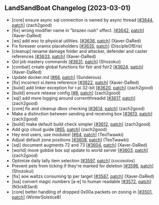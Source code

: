## LandSandBoat Changelog (2023-03-01)
- [core] ensure async sql connection is owned by async thread [[#3644](https://github.com/LandSandBoat/server/pull/3644), [patch](https://github.com/LandSandBoat/server/pull/3644.patch)] (zach2good)
- [fix] wrong modifier name in "brazen rush" effect. [[#3642](https://github.com/LandSandBoat/server/pull/3642), [patch](https://github.com/LandSandBoat/server/pull/3642.patch)] (Xaver-DaRed)
- [ws] add wsc to physical utilities. [[#3636](https://github.com/LandSandBoat/server/pull/3636), [patch](https://github.com/LandSandBoat/server/pull/3636.patch)] (Xaver-DaRed)
- Fix foreseer oramix placeholders [[#3635](https://github.com/LandSandBoat/server/pull/3635), [patch](https://github.com/LandSandBoat/server/pull/3635.patch)] (DiscipleOfEris)
- [cleanup] rename damage folder and attacker, defender and caster references [[#3633](https://github.com/LandSandBoat/server/pull/3633), [patch](https://github.com/LandSandBoat/server/pull/3633.patch)] (Xaver-DaRed)
- Qol job mastery commands [[#3631](https://github.com/LandSandBoat/server/pull/3631), [patch](https://github.com/LandSandBoat/server/pull/3631.patch)] (Shozokui)
- [combat] create global functions for fstr and fstr2 [[#3624](https://github.com/LandSandBoat/server/pull/3624), [patch](https://github.com/LandSandBoat/server/pull/3624.patch)] (Xaver-DaRed)
- Update docker.md [[#66](https://github.com/LandSandBoat/lsb-wiki/pull/66), [patch](https://github.com/LandSandBoat/lsb-wiki/pull/66.patch)] (Sunderous)
- [fix] incorrect xi.items reference [[#3622](https://github.com/LandSandBoat/server/pull/3622), [patch](https://github.com/LandSandBoat/server/pull/3622.patch)] (Xaver-DaRed)
- [build] add linker exception for r.pi 32-bit [[#3620](https://github.com/LandSandBoat/server/pull/3620), [patch](https://github.com/LandSandBoat/server/pull/3620.patch)] (zach2good)
- [build] ensure release config [[#8](https://github.com/LandSandBoat/xiloader/pull/8), [patch](https://github.com/LandSandBoat/xiloader/pull/8.patch)] (zach2good)
- [sql] add more logging around currentthreadid [[#3617](https://github.com/LandSandBoat/server/pull/3617), [patch](https://github.com/LandSandBoat/server/pull/3617.patch)] (zach2good)
- [core] fix and cleanup dbox checking [[#3614](https://github.com/LandSandBoat/server/pull/3614), [patch](https://github.com/LandSandBoat/server/pull/3614.patch)] (zach2good)
- Make a distinction between sending and receiving box [[#3613](https://github.com/LandSandBoat/server/pull/3613), [patch](https://github.com/LandSandBoat/server/pull/3613.patch)] (zach2good)
- [build] make default build check simpler [[#3612](https://github.com/LandSandBoat/server/pull/3612), [patch](https://github.com/LandSandBoat/server/pull/3612.patch)] (zach2good)
- Add gcp cloud guide [[#65](https://github.com/LandSandBoat/lsb-wiki/pull/65), [patch](https://github.com/LandSandBoat/lsb-wiki/pull/65.patch)] (zach2good)
- Hey end users, use modules! [[#64](https://github.com/LandSandBoat/lsb-wiki/pull/64), [patch](https://github.com/LandSandBoat/lsb-wiki/pull/64.patch)] (TeoTwawki)
- Adjust default zone positions [[#3608](https://github.com/LandSandBoat/server/pull/3608), [patch](https://github.com/LandSandBoat/server/pull/3608.patch)] (TeoTwawki)
- [sql] document augments 72 and 73 [[#3604](https://github.com/LandSandBoat/server/pull/3604), [patch](https://github.com/LandSandBoat/server/pull/3604.patch)] (Xaver-DaRed)
- [world] move gobbie box sql update to world server [[#3603](https://github.com/LandSandBoat/server/pull/3603), [patch](https://github.com/LandSandBoat/server/pull/3603.patch)] (zach2good)
- Optimize daily tally item selection [[#3597](https://github.com/LandSandBoat/server/pull/3597), [patch](https://github.com/LandSandBoat/server/pull/3597.patch)] (cocosolos)
- Prevent pets from ticking if they're marked for deletion [[#3596](https://github.com/LandSandBoat/server/pull/3596), [patch](https://github.com/LandSandBoat/server/pull/3596.patch)] (Shozokui)
- [fix] aoe waltzs consuming tp per target [[#3587](https://github.com/LandSandBoat/server/pull/3587), [patch](https://github.com/LandSandBoat/server/pull/3587.patch)] (Xaver-DaRed)
- [lua] convert magic numbers [a-e] to human readable [[#3572](https://github.com/LandSandBoat/server/pull/3572), [patch](https://github.com/LandSandBoat/server/pull/3572.patch)] (N3ckB3ard)
- [core] better handling of dropped 0x00a packets on zoning in [[#3501](https://github.com/LandSandBoat/server/pull/3501), [patch](https://github.com/LandSandBoat/server/pull/3501.patch)] (WinterSolstice8)
